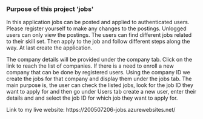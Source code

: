 ### Purpose of this project 'jobs'
<p>
In this application jobs can be posted and applied to authenticated users. Please register yourself to make any changes to the postings. Unlogged users can only view the postings. The users can find different jobs related to their skill set. Then apply to the job and follow different steps along the way. At last create the application.
</p>
<p>
The company details will be provided under the company tab. Click on the link to reach the list of companies. If there is a need to enroll a new company that can be done by registered users. Using the company ID we create the jobs for that company and display them under the jobs tab. The main purpose is, the user can check the listed jobs, look for the job ID they want to apply for and then go under Users tab create a new user, enter their details and and select the job ID for which job they want to apply for. 
</p>
Link to my live website: https://200507206-jobs.azurewebsites.net/ 
